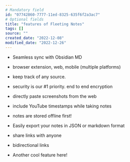 ```yaml
---
# Mandatory field
id: "07742860-7777-11ed-8325-635f6f2a3ac7"
# Optional fields
title: "features of Fleeting Notes"
tags: []
source: ""
created_date: "2022-12-08"
modified_date: "2022-12-26"
---
```

- Seamless sync with Obsidian MD
- browser extension, web, mobile (multiple platforms)
- keep track of any source.

- security is our #1 priority. end to end encryption
- directly paste screenshots from the web
- include YouTube timestamps while taking notes
- notes are stored offline first!
- Easily export your notes in JSON or markdown format
- share links with anyone
- bidirectional links
- Another cool feature here!